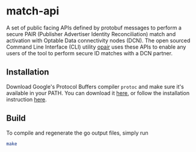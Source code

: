 # match-api
A set of public facing APIs defined by protobuf messages to perform a secure
PAIR (Publisher Advertiser Identity Reconciliation) match and activation with
Optable Data connectivity nodes (DCN). The open sourced Command Line Interface
(CLI) utility [opair](https://github.com/Optable/optable-pair-cli) uses
these APIs to enable any users of the tool to perform secure ID matches with a
DCN partner.

## Installation
Download Google's Protocol Buffers compiler `protoc` and make sure it's
available in your PATH. You can download it
[here](https://developers.google.com/protocol-buffers/docs/downloads), or
follow the installation instruction
[here](https://grpc.io/docs/protoc-installation/).

## Build
To compile and regenerate the go output files, simply run
```bash
make
```
